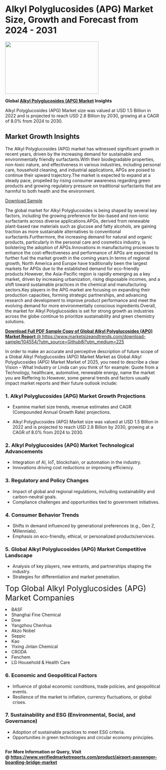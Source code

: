 <H1>Alkyl Polyglucosides (APG) Market Size, Growth and Forecast from 2024 - 2031</H1><img class="aligncenter size-medium wp-image-584254" src="https://thirdeyenews.in/wp-content/uploads/2024/09/Global-Market-Research-300x168.jpeg" alt="" width="300" height="168" /><p><strong>Global&nbsp;<a href="https://www.marketsizeandtrends.com/download-sample/104554/?utm_source=Github8j?utm_medium=225">Alkyl Polyglucosides (APG) Market</a> Insights</strong></p><p>Alkyl Polyglucosides (APG) Market size was valued at USD 1.5 Billion in 2022 and is projected to reach USD 2.8 Billion by 2030, growing at a CAGR of 8.0% from 2024 to 2030.</p><p><h2>Market Growth Insights</h2> <p>The Alkyl Polyglucosides (APG) market has witnessed significant growth in recent years, driven by the increasing demand for sustainable and environmentally friendly surfactants.With their biodegradable properties, non-toxic nature, and effectiveness in various industries, including personal care, household cleaning, and industrial applications, APGs are poised to continue their upward trajectory.The market is expected to expand at a steady pace, propelled by rising consumer awareness regarding green products and growing regulatory pressure on traditional surfactants that are harmful to both health and the environment.</p> <p><a href="your-link-to-sample-download">Download Sample</a></p> <p>The global market for Alkyl Polyglucosides is being shaped by several key factors, including the growing preference for bio-based and non-ionic surfactants across diverse applications.APGs, derived from renewable plant-based raw materials such as glucose and fatty alcohols, are gaining traction as more sustainable alternatives to conventional surfactants.Furthermore, the increasing demand for natural and organic products, particularly in the personal care and cosmetics industry, is bolstering the adoption of APGs.Innovations in manufacturing processes to enhance the cost-effectiveness and performance of APGs are expected to further fuel the market growth in the coming years.In terms of regional growth, North America and Europe have traditionally been the largest markets for APGs due to the established demand for eco-friendly products.However, the Asia-Pacific region is rapidly emerging as a key market, driven by increasing urbanization, rising disposable incomes, and a shift toward sustainable practices in the chemical and manufacturing sectors.Key players in the APG market are focusing on expanding their production capacities, forming strategic partnerships, and advancing research and development to improve product performance and meet the evolving demand for more environmentally conscious ingredients.Overall, the market for Alkyl Polyglucosides is set for strong growth as industries across the globe continue to prioritize sustainability and green chemistry solutions.</p> <p><a href="your-link-to-more-details"></p><p><span class=""><strong>Download Full PDF Sample Copy of Global Alkyl Polyglucosides (APG) Market Report</strong> @ <a href="https://www.marketsizeandtrends.com/download-sample/104554/?utm_source=Github8j?utm_medium=225" target="_blank">https://www.marketsizeandtrends.com/download-sample/104554/?utm_source=Github8j?utm_medium=225</a></span></p><p>In order to make an accurate and perceptive description of future scope of a Global&nbsp;Alkyl Polyglucosides (APG) Market Market as Global&nbsp;Alkyl Polyglucosides (APG) Market Market of 2025, you need to describe a clear Vision &ndash; What Industry or Linda can you think of for example: Quote from a Technology, healthcare, automotive, renewable energy, name the market you are Reffering to.However, some general trends and factors usually impact market reports and their future outlook include:</p><h3>1.&nbsp;<strong>Alkyl Polyglucosides (APG) Market Growth Projections</strong></h3><ul><li>Examine market size trends, revenue estimates and CAGR (Compounded Annual Growth Rate) projections.</li><li><p>Alkyl Polyglucosides (APG) Market size was valued at USD 1.5 Billion in 2022 and is projected to reach USD 2.8 Billion by 2030, growing at a CAGR of 8.0% from 2024 to 2030.</p></li></ul><h3>2.&nbsp;<strong>Alkyl Polyglucosides (APG) Market Technological Advancements</strong></h3><ul><li>Integration of AI, IoT, blockchain, or automation in the industry.</li><li>Innovations driving cost reductions or improving efficiency.</li></ul><h3>3.&nbsp;<strong>Regulatory and Policy Changes</strong></h3><ul><li>Impact of global and regional regulations, including sustainability and carbon-neutral goals.</li><li>Compliance challenges and opportunities tied to government initiatives.</li></ul><h3>4.&nbsp;<strong>Consumer Behavior Trends</strong></h3><ul><li>Shifts in demand influenced by generational preferences (e.g., Gen Z, Millennials).</li><li>Emphasis on eco-friendly, ethical, or personalized products/services.</li></ul><h3>5.&nbsp;<strong>Global Alkyl Polyglucosides (APG) Market Competitive Landscape</strong></h3><ul><li>Analysis of key players, new entrants, and partnerships shaping the industry.</li><li>Strategies for differentiation and market penetration.</li></ul><p data-pm-slice="1 1 []"><span style="color: inherit; font-family: inherit; font-size: 25px;">Top Global Alkyl Polyglucosides (APG) Market Companies</span></p><div class="" data-test-id=""><p><li>BASF</li><li> Shanghai Fine Chemical</li><li> Dow</li><li> Yangzhou Chenhua</li><li> Akzo Nobel</li><li> Seppic</li><li> Kao</li><li> Yixing Jinlan Chemical</li><li> CRODA</li><li> Fenchem</li><li> LG Household & Health Care</li></p></div><h3>6.&nbsp;<strong>Economic and Geopolitical Factors</strong></h3><ul><li>Influence of global economic conditions, trade policies, and geopolitical events.</li><li>Resilience of the market to inflation, currency fluctuations, or global crises.</li></ul><h3>7.&nbsp;<strong>Sustainability and ESG (Environmental, Social, and Governance)</strong></h3><ul><li>Adoption of sustainable practices to meet ESG criteria.</li><li>Opportunities in green technologies and circular economy principles.</li></ul><h2><strong style="font-size: 14px;">For More Information or Query, Visit @&nbsp;</strong><a style="background-color: #ffffff; font-size: 14px;" href="https://www.marketsizeandtrends.com/report/alkyl-polyglucosides-apg-market/" target="_blank">https://www.verifiedmarketreports.com/product/airport-passenger-boarding-bridge-market</a></h2>